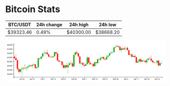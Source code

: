 # Bitcoin Stats

BTC/USDT|24h change|24h high|24h low|
|---|---|---|---|
|$39323.46|0.49%|$40300.00|$38668.20|

<img src="./chart.svg">
